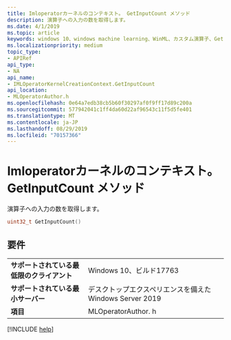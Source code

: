 ```yaml
---
title: Imloperatorカーネルのコンテキスト。 GetInputCount メソッド
description: 演算子への入力の数を取得します。
ms.date: 4/1/2019
ms.topic: article
keywords: windows 10、windows machine learning、WinML、カスタム演算子、GetInputCount
ms.localizationpriority: medium
topic_type:
- APIRef
api_type:
- NA
api_name:
- IMLOperatorKernelCreationContext.GetInputCount
api_location:
- MLOperatorAuthor.h
ms.openlocfilehash: 0e64a7edb38cb5b60f30297af0f9ff17d89c200a
ms.sourcegitcommit: 577942041c1ff4da60d22af96543c11f5d5fe401
ms.translationtype: MT
ms.contentlocale: ja-JP
ms.lasthandoff: 08/29/2019
ms.locfileid: "70157366"
---
```

# <a name="imloperatorkernelcreationcontextgetinputcount-method"></a>Imloperatorカーネルのコンテキスト。 GetInputCount メソッド

演算子への入力の数を取得します。

```cpp
uint32_t GetInputCount()
```

## <a name="requirements"></a>要件

| | |
|-|-|
| **サポートされている最低限のクライアント** | Windows 10、ビルド17763 |
| **サポートされている最小サーバー** | デスクトップエクスペリエンスを備えた Windows Server 2019 |
| **項目** | MLOperatorAuthor. h |

[!INCLUDE [help](../../includes/get-help.md)]

